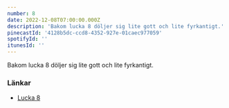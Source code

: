```yaml
---
number: 8
date: 2022-12-08T07:00:00.000Z
description: 'Bakom lucka 8 döljer sig lite gott och lite fyrkantigt.'
pinecastId: '4128b5dc-ccd8-4352-927e-01caec977059'
spotifyId: ''
itunesId: ''
---
```


Bakom lucka 8 döljer sig lite gott och lite fyrkantigt.

### Länkar

- [Lucka 8](https://rectangleapp.com/)
